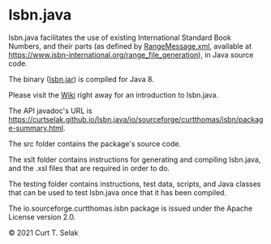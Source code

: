 # Isbn.java
Isbn.java facilitates the use of existing International Standard Book Numbers, 
and their parts (as defined by [RangeMessage.xml](https://www.isbn-international.org/range_file_generation), 
available at https://www.isbn-international.org/range_file_generation), 
in Java source code.

The binary ([Isbn.jar](https://github.com/curtselak/Isbn.java/blob/main/Isbn.jar)) is compiled for Java 8.

Please visit the [Wiki](https://github.com/curtselak/Isbn.java/wiki) right away for an introduction to Isbn.java.

The API javadoc's URL is https://curtselak.github.io/Isbn.java/io/sourceforge/curtthomas/isbn/package-summary.html.

The src folder contains the package's source code.

The xslt folder contains instructions for 
generating and compiling Isbn.java, and the 
.xsl files that are required in order to do.

The testing folder contains instructions, test data, 
scripts, and Java classes that can be used to test 
Isbn.java once that it has been compiled.

The io.sourceforge.curtthomas.isbn package is 
issued under the Apache License version 2.0.

© 2021 Curt T. Selak

